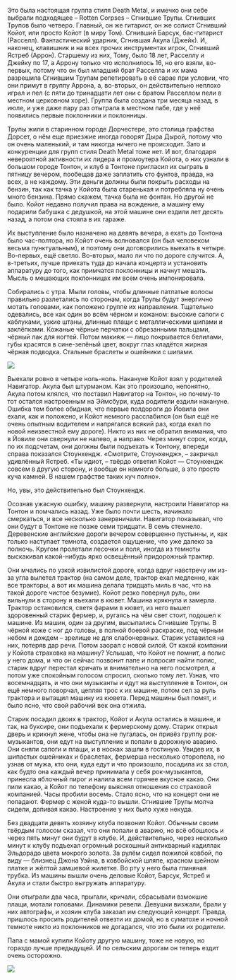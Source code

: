 Это была настоящая группа стиля Death Metal, и имечко они себе выбрали подходящее – Rotten Corpses – Сгнившие Трупы. Сгнивших Трупов было четверо. Главный, он же гитарист, он же солист Сгнивший Койот, или просто Койот (в миру Том). Сгнивший Барсук, бас-гитарист (Расселл). Фантастический ударник, Сгнившая Акула (Джейк). И, наконец, клавишник и на всех прочих инструментах игрок, Сгнивший Ястреб (Аррон). Старшему из них, Тому, было 18 лет, Расселлу и Джейку по 17, а Аррону только что исполнилось 16, но его взяли, во-первых, потому что он был младший брат Расселла и их мама разрешила Сгнившим Трупам репетировать в её сарае при условии, что они примут в группу Аррона, а, во-вторых, он действительно неплохо играл и пел (с пяти до тринадцати лет они с братом Расселлом пели в местном церковном хоре). Группа была создана три месяца назад, в июле, и уже даже пару раз ﻿отыграла в местном пабе, где у неё появились первые поклонники и поклонницы. 

Трупы жили в старинном городе Дорчестере, это столица графства Дорсет, о нём еще приезжие иногда говорят Дыра Дырой, потому что он очень маленький, и там никогда ничего не происходит. Зато и конкуренции для групп стиля Death Metal тоже нет. И вот, благодаря невероятной активности их лидера и промоутера Койота, о них узнали в большом городе Тонтон, и клуб в Тонтоне пригласил их сыграть в пятницу вечером, пообещав даже заплатить сто фунтов, правда, на всех, а не каждому. Эти деньги должны были покрыть расходы на бензин, так как тачка у Койота была старенькая и потребляла ну очень много бензина. Прямо скажем, тачка была не фонтан. Но другой не было. Койот недавно получил права на вождение, а машину ему подарили бабушка с дедушкой, на этой машине они ездили лет десять назад, а потом она стояла в их гараже.

Их выступление было назначено на девять вечера, а ехать до Тонтона было час-полтора, но Койот очень волновался (он был человеком весьма пунктуальным), и поэтому они договорились выехать в четыре. Во-первых, ещё светло. Во-вторых, мало ли что по дороге случится. А, в-третьих, лучше приехать туда до начала концерта и установить аппаратуру до того, как примчатся поклонницы и начнут мешать. Мысль о мешающих поклонницах им всем очень импонировала.

Собирались с утра. Мыли головы, чтобы длинные патлатые волосы правильно разлетались по сторонам, когда Трупы будут энергично мотать головами, как положено группе их направления. Тщательно одевались, все как один во всём чёрном и кожаном: высокие сапоги с каблуками, узкие штаны, длинные плащи с металлическими шипами и заклёпками. Кожаные чёрные перчатки с обрезанными пальцами, чёрный лак для ногтей. Потом макияж — лицо покрывается белилами, губы красятся в сине-зелёный цвет, вокруг глаз кладётся жирная чёрная подводка. Стальные браслеты и ошейники с шипами.

![](https://assets.discours.io/unsafe/900x/production/image/b23375c0-a54a-11e8-bfc7-9b5979ddfe3f.jpeg)  
  


Выехали ровно в четыре ноль-ноль. Накануне Койот взял у родителей Навигатор. Акула был штурманом. Как это произошло, непонятно, Акула потом клялся, что поставил Навигатор на Тонтон, но почему-то тот остался настроенным на Эймсбури, куда родители ездили накануне. Ошибка тем более обидная, что первые полдороги до Йовила они ехали, как и положено, и Койот немного расслабился (он был ещё не очень опытным водителем и напрягался всякий раз, когда ехал по новой неизвестной ему дороге). Никто из них не обратил внимания, что в Йовиле они свернули не налево, а направо. Через минут сорок, когда, по их подсчетам, они должны были подъехать к Тонтону, впереди справа показался Стоунхендж. «Смотрите, Стоунхендж», – закричал удивлённый Ястреб. «Ты идиот, – твёрдо ответил Койот — Стоунхендж совсем в другую сторону, и вообще он намного больше, а это просто куча камней. В нашем графстве таких куч полно».

Но, увы, это действительно был Стоунхендж.

Осознав ужасную ошибку, машину развернули, настроили Навигатор на Тонтон и помчались назад. Уже было почти шесть, начинало смеркаться, и все несколько занервничали. Навигатор показывал, что они будут в Тонтоне не позже семи тридцати. В семь стемнело. Деревенские английские дороги вечером совершенно пустынны, и, как только наступает темнота, создается ощущение, что уже далеко за полночь. Кругом пролетали лесочки и поля, иногда из темноты выскакивал какой-нибудь ярко освещённый придорожный трактир.

Они мчались по узкой извилистой дороге, когда вдруг навстречу им из-за угла вылетел трактор (на самом деле, трактор ехал медленно, как все тракторы, а вот их машина делала тридцать миль в час, что на такой дороге чистое безумие). Койот резко повернул руль, они вильнули в сторону и въехали в кювет. Машина крякнула и замерла. Трактор остановился, светя фарами в кювет, из него вышел здоровенный старик фермер, и, ругаясь на чём свет стоит, подошел к машине. Из машин, один за другим, высыпались Сгнившие Трупы. В чёрной коже с ног до головы, в полной боевой раскраске, под чёрным небом и дождем – зрелище не для слабонервных. Старик уставился на них, потеряв дар речи. Потом заорал с новой силой. От какой компании у Койота страховка на машину? Услышав, что Койот не помнит, а полис у него дома, и что он сейчас позвонит папе и попросит найти полис, старик вдруг перестал кричать и внимательно на него посмотрел, а потом уже спокойным голосом спросил, сколько тому лет. Узнав, что восемнадцать, и что они музыканты и едут на выступление в Тонтон, он ещё немного поворчал, цепляя трос к их машине, потом сел за руль трактора и вытащил машину из кювета. Перед машины был помят, и было ясно, что свой рабочий век она отжила.

Старик посадил двоих в трактор, Койот и Акула остались в машине, и так, на буксире, они подъехали к фермерскому дому. Старик открыл дверь и крикнул жене, чтобы она не пугалась, он привёз группу рок-музыкантов, они едут на выступление и попали в дорожную аварию. Они сняли сапоги и плащи, и в носках зашли в гостиную. Увидев их, в шипастых ошейниках и браслетах, фермерша несколько оторопела, но узнав от мужа, кто они, куда едут и что произошло, посадила их за стол, как будто она каждый вечер принимала у себя рок-музыкантов, принесла яблочный пирог и налила всем горячее вкусное какао. Они пили какао, а Койот по телефону выяснял отношения со страховой компанией. Часы пробили восемь. Стало ясно, что на концерт они не попадают. Фермер с женой куда-то вышли. Сгнившие Трупы молча сидели, допивая какао. Настроение у них было хуже некуда.

Без двадцати девять хозяину клуба позвонил Койот. Обычным своим твёрдым голосом сказал, что они попали в аварию, но всё обошлось и через пять минут они будут в клубе. И, действительно, через несколько минут к клубу подъехал огромный роскошный антикварный кадиллак Эльдорадо цвета мокрого золота. За рулём сидел пожилой ковбой, по виду — близнец Джона Уэйна, в ковбойской шляпе, красном шейном платке и жёлтой замшевой жилетке. Во рту у него была глиняная трубка. Из машины вышли очень деловые Койот, Барсук, Ястреб и Акула и стали быстро выгружать аппаратуру.

Они отыграли два часа, прыгали, кричали, сбрасывали взмокшие плащи, мотали головами. Динамики ревели. Девушки визжали, брали у них автографы, и хозяин клуба заказал им следующий концерт. Правда, пришлось просить родителей отвезти их домой, но в суматохе и ночной темноте никто из поклонников не догадался, что это были их родители.

Папа с мамой купили Койоту другую машину, тоже не новую, но гораздо лучше предыдущей. И по сельским дорогам он теперь ездит очень осторожно.

![](https://assets.discours.io/unsafe/900x/production/image/b274c480-a54a-11e8-bfc7-9b5979ddfe3f.jpeg)  
  


  


  

